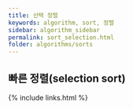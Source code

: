 ```yaml
---
title: 선택 정렬
keywords: algorithm, sort, 정렬
sidebar: algorithm_sidebar
permalink: sort_selection.html
folder: algorithms/sorts
---
```


## 빠른 정렬(selection sort)


{% include links.html %}
